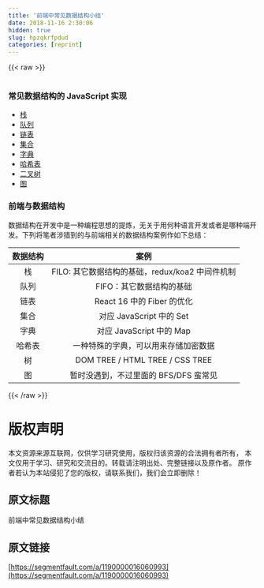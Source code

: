 ```yaml
---
title: '前端中常见数据结构小结' 
date: 2018-11-16 2:30:06
hidden: true
slug: hpzqkrfpdud
categories: [reprint]
---
```


{{< raw >}}
<p><span class="img-wrap"><img data-src="/img/remote/1460000016060996?w=640&amp;h=280" src="https://static.alili.tech/img/remote/1460000016060996?w=640&amp;h=280" alt="" title=""></span></p><h3>&#x5E38;&#x89C1;&#x6570;&#x636E;&#x7ED3;&#x6784;&#x7684; JavaScript &#x5B9E;&#x73B0;</h3><ul><li><a href="https://github.com/MuYunyun/blog/blob/master/BasicSkill/algorithm/%E6%A0%88.md" rel="nofollow noreferrer">&#x6808;</a></li><li><a href="https://github.com/MuYunyun/blog/blob/master/BasicSkill/algorithm/%E9%98%9F%E5%88%97.md" rel="nofollow noreferrer">&#x961F;&#x5217;</a></li><li><a href="https://github.com/MuYunyun/blog/blob/master/BasicSkill/algorithm/%E9%93%BE%E8%A1%A8.md" rel="nofollow noreferrer">&#x94FE;&#x8868;</a></li><li><a href="https://github.com/MuYunyun/blog/blob/master/BasicSkill/algorithm/%E9%9B%86%E5%90%88.md" rel="nofollow noreferrer">&#x96C6;&#x5408;</a></li><li><a href="https://github.com/MuYunyun/blog/blob/master/BasicSkill/algorithm/%E5%AD%97%E5%85%B8.md" rel="nofollow noreferrer">&#x5B57;&#x5178;</a></li><li><a href="https://github.com/MuYunyun/blog/blob/master/BasicSkill/algorithm/%E5%93%88%E5%B8%8C%E8%A1%A8.md" rel="nofollow noreferrer">&#x54C8;&#x5E0C;&#x8868;</a></li><li><a href="https://github.com/MuYunyun/blog/blob/master/BasicSkill/algorithm/%E4%BA%8C%E5%8F%89%E6%A0%91.md" rel="nofollow noreferrer">&#x4E8C;&#x53C9;&#x6811;</a></li><li><a href="https://github.com/MuYunyun/blog/blob/master/BasicSkill/algorithm/%E5%9B%BE.md" rel="nofollow noreferrer">&#x56FE;</a></li></ul><h3>&#x524D;&#x7AEF;&#x4E0E;&#x6570;&#x636E;&#x7ED3;&#x6784;</h3><p>&#x6570;&#x636E;&#x7ED3;&#x6784;&#x5728;&#x5F00;&#x53D1;&#x4E2D;&#x662F;&#x4E00;&#x79CD;&#x7F16;&#x7A0B;&#x601D;&#x60F3;&#x7684;&#x63D0;&#x70BC;&#xFF0C;&#x65E0;&#x5173;&#x4E8E;&#x7528;&#x4F55;&#x79CD;&#x8BED;&#x8A00;&#x5F00;&#x53D1;&#x6216;&#x8005;&#x662F;&#x54EA;&#x79CD;&#x7AEF;&#x5F00;&#x53D1;&#x3002;&#x4E0B;&#x5217;&#x5C06;&#x7B14;&#x8005;&#x6D89;&#x730E;&#x5230;&#x7684;&#x4E0E;&#x524D;&#x7AEF;&#x76F8;&#x5173;&#x7684;&#x6570;&#x636E;&#x7ED3;&#x6784;&#x6848;&#x4F8B;&#x4F5C;&#x5982;&#x4E0B;&#x603B;&#x7ED3;&#xFF1A;</p><table><thead><tr><th align="center">&#x6570;&#x636E;&#x7ED3;&#x6784;</th><th align="center">&#x6848;&#x4F8B;</th></tr></thead><tbody><tr><td align="center">&#x6808;</td><td align="center">FILO: &#x5176;&#x5B83;&#x6570;&#x636E;&#x7ED3;&#x6784;&#x7684;&#x57FA;&#x7840;&#xFF0C;redux/koa2 &#x4E2D;&#x95F4;&#x4EF6;&#x673A;&#x5236;</td></tr><tr><td align="center">&#x961F;&#x5217;</td><td align="center">FIFO&#xFF1A;&#x5176;&#x5B83;&#x6570;&#x636E;&#x7ED3;&#x6784;&#x7684;&#x57FA;&#x7840;</td></tr><tr><td align="center">&#x94FE;&#x8868;</td><td align="center">React 16 &#x4E2D;&#x7684; Fiber &#x7684;&#x4F18;&#x5316;</td></tr><tr><td align="center">&#x96C6;&#x5408;</td><td align="center">&#x5BF9;&#x5E94; JavaScript &#x4E2D;&#x7684; Set</td></tr><tr><td align="center">&#x5B57;&#x5178;</td><td align="center">&#x5BF9;&#x5E94; JavaScript &#x4E2D;&#x7684; Map</td></tr><tr><td align="center">&#x54C8;&#x5E0C;&#x8868;</td><td align="center">&#x4E00;&#x79CD;&#x7279;&#x6B8A;&#x7684;&#x5B57;&#x5178;&#xFF0C;&#x53EF;&#x4EE5;&#x7528;&#x6765;&#x5B58;&#x50A8;&#x52A0;&#x5BC6;&#x6570;&#x636E;</td></tr><tr><td align="center">&#x6811;</td><td align="center">DOM TREE / HTML TREE / CSS TREE</td></tr><tr><td align="center">&#x56FE;</td><td align="center">&#x6682;&#x65F6;&#x6CA1;&#x9047;&#x5230;&#xFF0C;&#x4E0D;&#x8FC7;&#x91CC;&#x9762;&#x7684; BFS/DFS &#x86EE;&#x5E38;&#x89C1;</td></tr></tbody></table>
{{< /raw >}}

# 版权声明
本文资源来源互联网，仅供学习研究使用，版权归该资源的合法拥有者所有，
本文仅用于学习、研究和交流目的。转载请注明出处、完整链接以及原作者。
原作者若认为本站侵犯了您的版权，请联系我们，我们会立即删除！

## 原文标题
前端中常见数据结构小结

## 原文链接
[https://segmentfault.com/a/1190000016060993](https://segmentfault.com/a/1190000016060993)

